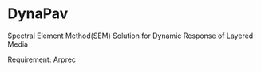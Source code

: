 # DynaPav
Spectral Element Method(SEM) Solution for Dynamic Response of Layered Media

Requirement: Arprec
